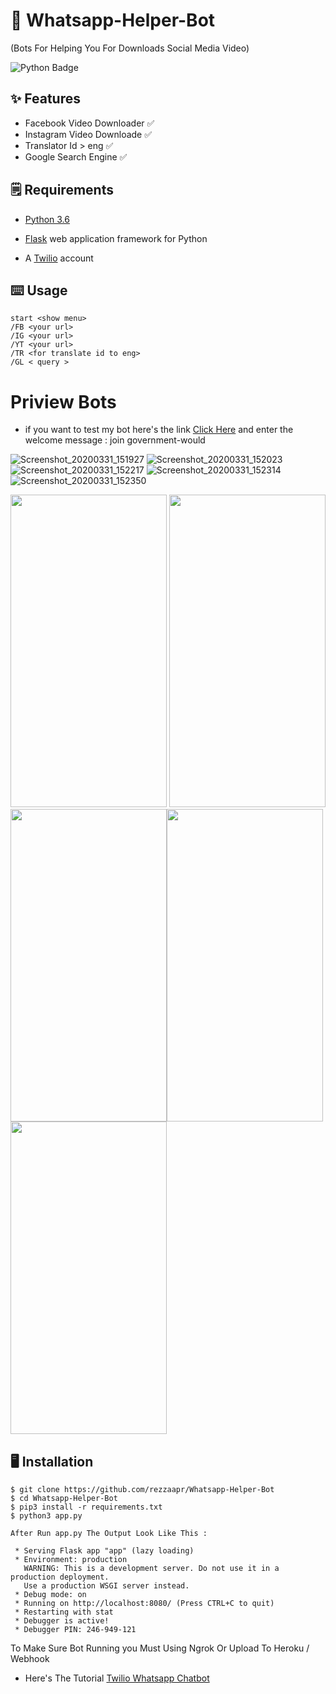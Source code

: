 # 🤖 Whatsapp-Helper-Bot
(Bots For Helping You For Downloads Social Media Video)

![Python Badge](https://img.shields.io/badge/Made%20with-Python-blue)



## ✨ Features
- Facebook Video Downloader ✅
- Instagram Video Downloade ✅
- Translator Id > eng ✅
- Google Search Engine ✅

## 🗒️ Requirements
* [Python 3.6](https://www.python.org/downloads/) 

* [Flask](https://palletsprojects.com/p/flask/) web application framework for Python

* A [Twilio](https://www.twilio.com/) account

## ⌨️ Usage
```
start <show menu>
/FB <your url>
/IG <your url>
/YT <your url>
/TR <for translate id to eng>
/GL < query >
 ```
 
 # Priview Bots
- if you want to test my bot here's the link [Click Here](https://api.whatsapp.com/send?phone=+14155238886) and enter the welcome message : join government-would

![Screenshot_20200331_151927](https://user-images.githubusercontent.com/58212770/78006343-1509a200-7367-11ea-86fb-16178912e3f4.png)
![Screenshot_20200331_152023](https://user-images.githubusercontent.com/58212770/78006358-1c30b000-7367-11ea-9fe8-4c9432e01381.png)
![Screenshot_20200331_152217]()
![Screenshot_20200331_152314](https://user-images.githubusercontent.com/58212770/78006393-29e63580-7367-11ea-9c90-8c0f834fee5b.png)
![Screenshot_20200331_152350](https://user-images.githubusercontent.com/58212770/78006412-310d4380-7367-11ea-9d40-1d07e4097841.png)




<img src="https://user-images.githubusercontent.com/58212770/78006343-1509a200-7367-11ea-86fb-16178912e3f4.png" height="500" width="250">  <img src="https://user-images.githubusercontent.com/58212770/78006358-1c30b000-7367-11ea-9fe8-4c9432e01381.png" height="500" width="250"><img src="https://user-images.githubusercontent.com/58212770/78006377-22269100-7367-11ea-82a2-cf631d9aa5af.png" height="500" width="250"><img src="https://user-images.githubusercontent.com/58212770/78006393-29e63580-7367-11ea-9c90-8c0f834fee5b.png" height="500" width="250"><img src="https://user-images.githubusercontent.com/58212770/78006412-310d4380-7367-11ea-9d40-1d07e4097841.png" height="500" width="250">



## 🖥️ Installation
```
$ git clone https://github.com/rezzaapr/Whatsapp-Helper-Bot
$ cd Whatsapp-Helper-Bot
$ pip3 install -r requirements.txt
$ python3 app.py

After Run app.py The Output Look Like This :

 * Serving Flask app "app" (lazy loading)
 * Environment: production
   WARNING: This is a development server. Do not use it in a production deployment.
   Use a production WSGI server instead.
 * Debug mode: on
 * Running on http://localhost:8080/ (Press CTRL+C to quit)
 * Restarting with stat
 * Debugger is active!
 * Debugger PIN: 246-949-121
 ```
 To Make Sure Bot Running you Must Using Ngrok Or Upload To Heroku / Webhook
 
 * Here's The Tutorial  [Twilio Whatsapp Chatbot](https://www.twilio.com/blog/build-a-whatsapp-chatbot-with-python-flask-and-twilio)

 
